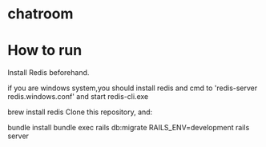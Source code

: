 # chatroom

# How to run

Install Redis beforehand.

if you are windows system,you should install redis and cmd to 'redis-server redis.windows.conf' and start redis-cli.exe

brew install redis
Clone this repository, and:

bundle install
bundle exec rails db:migrate RAILS_ENV=development
rails server
